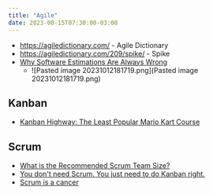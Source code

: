 ```yaml
---
title: "Agile"
date: 2023-08-15T07:30:00-03:00
---
```

- https://agiledictionary.com/ - Agile Dictionary
- https://agiledictionary.com/209/spike/ - Spike
- [Why Software Estimations Are Always Wrong](https://www.youtube.com/watch?v=OS6gzabM0pI)
	- ![Pasted image 20231012181719.png](Pasted image 20231012181719.png)

## Kanban
- [Kanban Highway: The Least Popular Mario Kart Course](https://blog.danslimmon.com/2015/06/05/kanban-highway-the-least-popular-mario-kart-course/)

## Scrum
- [What is the Recommended Scrum Team Size?](https://agilepainrelief.com/blog/scrum-team-size.html)
- [You don't need Scrum. You just need to do Kanban right.](https://lucasfcosta.com/2022/10/02/scrum-versus-kanban.html)
- [Scrum is a cancer](https://twitter.com/svpino/status/1695806027256475777?s=46)
